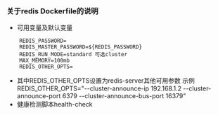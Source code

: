### 关于redis Dockerfile的说明
* 可用变量及默认变量
```shell
    REDIS_PASSWORD=
    REDIS_MASTER_PASSWORD=${REDIS_PASSWORD}
    REDIS_RUN_MODE=standard 可选cluster
    MAX_MEMORY=100mb
    REDIS_OTHER_OPTS=
```
* 其中REDIS_OTHER_OPTS设置为redis-server其他可用参数
  示例REDIS_OTHER_OPTS="--cluster-announce-ip 192.168.1.2 --cluster-announce-port 6379 --cluster-announce-bus-port 16379"
* 健康检测脚本health-check